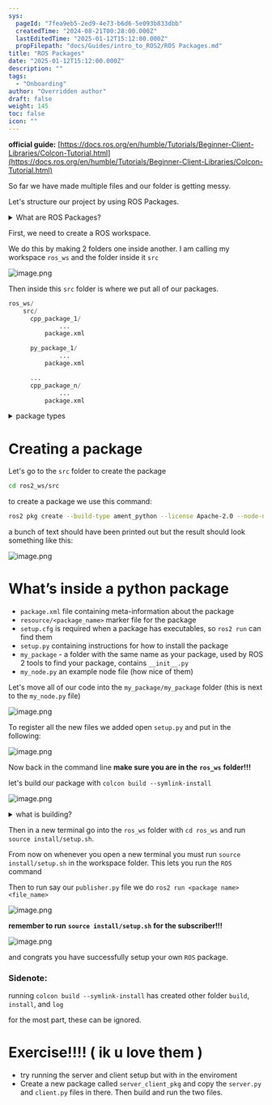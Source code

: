 ```yaml
---
sys:
  pageId: "7fea9eb5-2ed9-4e73-b6d6-5e093b833dbb"
  createdTime: "2024-08-21T00:28:00.000Z"
  lastEditedTime: "2025-01-12T15:12:00.000Z"
  propFilepath: "docs/Guides/intro_to_ROS2/ROS Packages.md"
title: "ROS Packages"
date: "2025-01-12T15:12:00.000Z"
description: ""
tags:
  - "Onboarding"
author: "Overridden author"
draft: false
weight: 145
toc: false
icon: ""
---
```


**official guide:** [https://docs.ros.org/en/humble/Tutorials/Beginner-Client-Libraries/Colcon-Tutorial.html](https://docs.ros.org/en/humble/Tutorials/Beginner-Client-Libraries/Colcon-Tutorial.html)

So far we have made multiple files and our folder is getting messy.

Let's structure our project by using ROS Packages.

<details>

<summary>What are ROS Packages?</summary>

ROS Packages are, as the name implies, packages of code that are highly sharable between ROS developers.

They consist of a folder, `package.xml` file, and source code

```python
      cpp_package_1/
		      ... imagine much code files here ..
          package.xml
```

</details>

First, we need to create a ROS workspace.

We do this by making 2 folders one inside another. I am calling my workspace `ros_ws` and the folder inside it `src`

![image.png](https://prod-files-secure.s3.us-west-2.amazonaws.com/d518164a-d88e-44d1-a4ee-3adb3bd8bce0/70706947-fd18-4537-a67b-e12946812d31/image.png?X-Amz-Algorithm=AWS4-HMAC-SHA256&X-Amz-Content-Sha256=UNSIGNED-PAYLOAD&X-Amz-Credential=ASIAZI2LB466UQIGQXUC%2F20250414%2Fus-west-2%2Fs3%2Faws4_request&X-Amz-Date=20250414T091019Z&X-Amz-Expires=3600&X-Amz-Security-Token=IQoJb3JpZ2luX2VjEIf%2F%2F%2F%2F%2F%2F%2F%2F%2F%2FwEaCXVzLXdlc3QtMiJHMEUCIGuBf1FaFNB%2BTjkh9PVITQSigU8%2Bg13K%2B%2B%2FrUaLHkt%2BcAiEAgHjjHKTweH3X7Id04725yRYwatC%2BATMdlVLVRTs925wq%2FwMIEBAAGgw2Mzc0MjMxODM4MDUiDBAcyw2MfMj9YeU6NyrcA9HH6giugxBH1Sr%2Bg0ocz7t%2FGX6wPFSf3rJH8bxaZ2MmAzeB9Mz3rvz8I%2FiE7AtvfAbQHWk%2FykJutcEJOkTs5fTSgH90OV1%2BPNCtsyzR3eVfcKuPiEvnmPoxDvWSGZdm8lGiLZDEMpxZj0VGimCQq1QMRIwwMgJe8tYQFCgwfziIWGuQSA6w2ixmOxI5FHtTYcqwM3pWBvWlE2uIgnnN9eNVk7aEmysNFFkvvYB%2BF%2FqTkSdKvKy8qI5OOAOUu0LzO1t5%2FSji1bE172QbVyVWCSmB6t61eHQ68ok8OBwamR3FAapl%2Fp2COQWDGHxSvYMoT7JofnM7TZBT3qpnVFrwWpeuiA89ZX0amrtXfHy%2FC4CiqUYK7QfMUd8O%2BgXyIhPW%2FV7ZoaYr4b8rCqhYB6DSRbrQXY3GhODaM13Y0o4yNMSaUFWMrlBERHqjaHb%2BednnqH7tisddvTijBRR%2BSzd5ViWNzP0fUk6z%2BZwU4K3XzvQvZTgzubO1nNAQB%2F0Hhw9%2Bk4erAe0sATBlHs9Do3xy6Z59ejhHcUeCXaTUbuotdofZ8N2VGO9GNA3DPyewbYSLNQBi5OpTFqToRt4tkk0FZ4mxStbo%2BqZXAIJ8v%2BRlgFEzvn1MA58rkJqs0%2F0iMNPj8r8GOqUBjEq0eOrhV49Nv8q7Z3OP2PE%2FE%2FZYe2kheZy3u9btsRVb5AVEOVkqUdsrOiHqdNQyxcrEPVeKwLymFOFq2uDvk0W8bpoXJUX28Z8sqmXEVg3a4hBY0VFPDVe9QSjmlNMyEf5reeOyM6xfL9yGWkI00XZeSFDmGHBrwc%2BzarY6cGNZochj8mfld0lvuvhpt9ksaCWtqzPDGcNOOS30kwa0OkzCwOOa&X-Amz-Signature=6b6ed3eba0ac31ec4e44db0893ba90b5e511461902637b82b8f66b9e2d79a34b&X-Amz-SignedHeaders=host&x-id=GetObject)

Then inside this `src` folder is where we put all of our packages.

```python
ros_ws/
    src/
      cpp_package_1/
		      ...
          package.xml

      py_package_1/
		      ...
          package.xml

      ...
      cpp_package_n/
		      ...
          package.xml

```

<details>

<summary>package types</summary>

packages can be either `C++` or python.

the intern file structure is different for each but for this guide we will stick to creating python packages

</details>

# Creating a package

Let's go to the `src` folder to create the package

```bash
cd ros2_ws/src
```

to create a package we use this command:

```bash
ros2 pkg create --build-type ament_python --license Apache-2.0 --node-name my_node my_package
```

a bunch of text should have been printed out but the result should look something like this:

![image.png](https://prod-files-secure.s3.us-west-2.amazonaws.com/d518164a-d88e-44d1-a4ee-3adb3bd8bce0/e6cf1e3f-8512-4a3e-b131-079f800bf3e8/image.png?X-Amz-Algorithm=AWS4-HMAC-SHA256&X-Amz-Content-Sha256=UNSIGNED-PAYLOAD&X-Amz-Credential=ASIAZI2LB466UQIGQXUC%2F20250414%2Fus-west-2%2Fs3%2Faws4_request&X-Amz-Date=20250414T091019Z&X-Amz-Expires=3600&X-Amz-Security-Token=IQoJb3JpZ2luX2VjEIf%2F%2F%2F%2F%2F%2F%2F%2F%2F%2FwEaCXVzLXdlc3QtMiJHMEUCIGuBf1FaFNB%2BTjkh9PVITQSigU8%2Bg13K%2B%2B%2FrUaLHkt%2BcAiEAgHjjHKTweH3X7Id04725yRYwatC%2BATMdlVLVRTs925wq%2FwMIEBAAGgw2Mzc0MjMxODM4MDUiDBAcyw2MfMj9YeU6NyrcA9HH6giugxBH1Sr%2Bg0ocz7t%2FGX6wPFSf3rJH8bxaZ2MmAzeB9Mz3rvz8I%2FiE7AtvfAbQHWk%2FykJutcEJOkTs5fTSgH90OV1%2BPNCtsyzR3eVfcKuPiEvnmPoxDvWSGZdm8lGiLZDEMpxZj0VGimCQq1QMRIwwMgJe8tYQFCgwfziIWGuQSA6w2ixmOxI5FHtTYcqwM3pWBvWlE2uIgnnN9eNVk7aEmysNFFkvvYB%2BF%2FqTkSdKvKy8qI5OOAOUu0LzO1t5%2FSji1bE172QbVyVWCSmB6t61eHQ68ok8OBwamR3FAapl%2Fp2COQWDGHxSvYMoT7JofnM7TZBT3qpnVFrwWpeuiA89ZX0amrtXfHy%2FC4CiqUYK7QfMUd8O%2BgXyIhPW%2FV7ZoaYr4b8rCqhYB6DSRbrQXY3GhODaM13Y0o4yNMSaUFWMrlBERHqjaHb%2BednnqH7tisddvTijBRR%2BSzd5ViWNzP0fUk6z%2BZwU4K3XzvQvZTgzubO1nNAQB%2F0Hhw9%2Bk4erAe0sATBlHs9Do3xy6Z59ejhHcUeCXaTUbuotdofZ8N2VGO9GNA3DPyewbYSLNQBi5OpTFqToRt4tkk0FZ4mxStbo%2BqZXAIJ8v%2BRlgFEzvn1MA58rkJqs0%2F0iMNPj8r8GOqUBjEq0eOrhV49Nv8q7Z3OP2PE%2FE%2FZYe2kheZy3u9btsRVb5AVEOVkqUdsrOiHqdNQyxcrEPVeKwLymFOFq2uDvk0W8bpoXJUX28Z8sqmXEVg3a4hBY0VFPDVe9QSjmlNMyEf5reeOyM6xfL9yGWkI00XZeSFDmGHBrwc%2BzarY6cGNZochj8mfld0lvuvhpt9ksaCWtqzPDGcNOOS30kwa0OkzCwOOa&X-Amz-Signature=13be8f38afb7fe24c72317c83c6324d55b4abe50d6c5a813fff30715185ff50d&X-Amz-SignedHeaders=host&x-id=GetObject)

# What’s inside a python package

- `package.xml` file containing meta-information about the package
- `resource/<package_name>` marker file for the package
- `setup.cfg` is required when a package has executables, so `ros2 run` can find them
- `setup.py` containing instructions for how to install the package
- `my_package` - a folder with the same name as your package, used by ROS 2 tools to find your package, contains `__init__.py`
- `my_node.py` an example node file (how nice of them)

Let's move all of our code into the `my_package/my_package` folder (this is next to the `my_node.py` file)

![image.png](https://prod-files-secure.s3.us-west-2.amazonaws.com/d518164a-d88e-44d1-a4ee-3adb3bd8bce0/9ce58f11-0da9-4d3e-b86d-506a9685d378/image.png?X-Amz-Algorithm=AWS4-HMAC-SHA256&X-Amz-Content-Sha256=UNSIGNED-PAYLOAD&X-Amz-Credential=ASIAZI2LB466UQIGQXUC%2F20250414%2Fus-west-2%2Fs3%2Faws4_request&X-Amz-Date=20250414T091019Z&X-Amz-Expires=3600&X-Amz-Security-Token=IQoJb3JpZ2luX2VjEIf%2F%2F%2F%2F%2F%2F%2F%2F%2F%2FwEaCXVzLXdlc3QtMiJHMEUCIGuBf1FaFNB%2BTjkh9PVITQSigU8%2Bg13K%2B%2B%2FrUaLHkt%2BcAiEAgHjjHKTweH3X7Id04725yRYwatC%2BATMdlVLVRTs925wq%2FwMIEBAAGgw2Mzc0MjMxODM4MDUiDBAcyw2MfMj9YeU6NyrcA9HH6giugxBH1Sr%2Bg0ocz7t%2FGX6wPFSf3rJH8bxaZ2MmAzeB9Mz3rvz8I%2FiE7AtvfAbQHWk%2FykJutcEJOkTs5fTSgH90OV1%2BPNCtsyzR3eVfcKuPiEvnmPoxDvWSGZdm8lGiLZDEMpxZj0VGimCQq1QMRIwwMgJe8tYQFCgwfziIWGuQSA6w2ixmOxI5FHtTYcqwM3pWBvWlE2uIgnnN9eNVk7aEmysNFFkvvYB%2BF%2FqTkSdKvKy8qI5OOAOUu0LzO1t5%2FSji1bE172QbVyVWCSmB6t61eHQ68ok8OBwamR3FAapl%2Fp2COQWDGHxSvYMoT7JofnM7TZBT3qpnVFrwWpeuiA89ZX0amrtXfHy%2FC4CiqUYK7QfMUd8O%2BgXyIhPW%2FV7ZoaYr4b8rCqhYB6DSRbrQXY3GhODaM13Y0o4yNMSaUFWMrlBERHqjaHb%2BednnqH7tisddvTijBRR%2BSzd5ViWNzP0fUk6z%2BZwU4K3XzvQvZTgzubO1nNAQB%2F0Hhw9%2Bk4erAe0sATBlHs9Do3xy6Z59ejhHcUeCXaTUbuotdofZ8N2VGO9GNA3DPyewbYSLNQBi5OpTFqToRt4tkk0FZ4mxStbo%2BqZXAIJ8v%2BRlgFEzvn1MA58rkJqs0%2F0iMNPj8r8GOqUBjEq0eOrhV49Nv8q7Z3OP2PE%2FE%2FZYe2kheZy3u9btsRVb5AVEOVkqUdsrOiHqdNQyxcrEPVeKwLymFOFq2uDvk0W8bpoXJUX28Z8sqmXEVg3a4hBY0VFPDVe9QSjmlNMyEf5reeOyM6xfL9yGWkI00XZeSFDmGHBrwc%2BzarY6cGNZochj8mfld0lvuvhpt9ksaCWtqzPDGcNOOS30kwa0OkzCwOOa&X-Amz-Signature=cc88e64eec75edce77f7ff2f8835178e3d97e6364afe8fbe0061698d928e6b3d&X-Amz-SignedHeaders=host&x-id=GetObject)

To register all the new files we added open `setup.py` and put in the following:

![image.png](https://prod-files-secure.s3.us-west-2.amazonaws.com/d518164a-d88e-44d1-a4ee-3adb3bd8bce0/1cd7c262-4cae-4496-9d75-c178537d24a2/image.png?X-Amz-Algorithm=AWS4-HMAC-SHA256&X-Amz-Content-Sha256=UNSIGNED-PAYLOAD&X-Amz-Credential=ASIAZI2LB466UQIGQXUC%2F20250414%2Fus-west-2%2Fs3%2Faws4_request&X-Amz-Date=20250414T091019Z&X-Amz-Expires=3600&X-Amz-Security-Token=IQoJb3JpZ2luX2VjEIf%2F%2F%2F%2F%2F%2F%2F%2F%2F%2FwEaCXVzLXdlc3QtMiJHMEUCIGuBf1FaFNB%2BTjkh9PVITQSigU8%2Bg13K%2B%2B%2FrUaLHkt%2BcAiEAgHjjHKTweH3X7Id04725yRYwatC%2BATMdlVLVRTs925wq%2FwMIEBAAGgw2Mzc0MjMxODM4MDUiDBAcyw2MfMj9YeU6NyrcA9HH6giugxBH1Sr%2Bg0ocz7t%2FGX6wPFSf3rJH8bxaZ2MmAzeB9Mz3rvz8I%2FiE7AtvfAbQHWk%2FykJutcEJOkTs5fTSgH90OV1%2BPNCtsyzR3eVfcKuPiEvnmPoxDvWSGZdm8lGiLZDEMpxZj0VGimCQq1QMRIwwMgJe8tYQFCgwfziIWGuQSA6w2ixmOxI5FHtTYcqwM3pWBvWlE2uIgnnN9eNVk7aEmysNFFkvvYB%2BF%2FqTkSdKvKy8qI5OOAOUu0LzO1t5%2FSji1bE172QbVyVWCSmB6t61eHQ68ok8OBwamR3FAapl%2Fp2COQWDGHxSvYMoT7JofnM7TZBT3qpnVFrwWpeuiA89ZX0amrtXfHy%2FC4CiqUYK7QfMUd8O%2BgXyIhPW%2FV7ZoaYr4b8rCqhYB6DSRbrQXY3GhODaM13Y0o4yNMSaUFWMrlBERHqjaHb%2BednnqH7tisddvTijBRR%2BSzd5ViWNzP0fUk6z%2BZwU4K3XzvQvZTgzubO1nNAQB%2F0Hhw9%2Bk4erAe0sATBlHs9Do3xy6Z59ejhHcUeCXaTUbuotdofZ8N2VGO9GNA3DPyewbYSLNQBi5OpTFqToRt4tkk0FZ4mxStbo%2BqZXAIJ8v%2BRlgFEzvn1MA58rkJqs0%2F0iMNPj8r8GOqUBjEq0eOrhV49Nv8q7Z3OP2PE%2FE%2FZYe2kheZy3u9btsRVb5AVEOVkqUdsrOiHqdNQyxcrEPVeKwLymFOFq2uDvk0W8bpoXJUX28Z8sqmXEVg3a4hBY0VFPDVe9QSjmlNMyEf5reeOyM6xfL9yGWkI00XZeSFDmGHBrwc%2BzarY6cGNZochj8mfld0lvuvhpt9ksaCWtqzPDGcNOOS30kwa0OkzCwOOa&X-Amz-Signature=49c2dafbab48b8e0508c8b1b024e11235d2d6fe962ae6fe4487c101fdd517262&X-Amz-SignedHeaders=host&x-id=GetObject)

Now back in the command line **make sure you are in the** **`ros_ws`** **folder!!!**

let's build our package with `colcon build --symlink-install`

![image.png](https://prod-files-secure.s3.us-west-2.amazonaws.com/d518164a-d88e-44d1-a4ee-3adb3bd8bce0/2f2a0d27-b173-48fd-b189-5f5c0ce65619/image.png?X-Amz-Algorithm=AWS4-HMAC-SHA256&X-Amz-Content-Sha256=UNSIGNED-PAYLOAD&X-Amz-Credential=ASIAZI2LB466UQIGQXUC%2F20250414%2Fus-west-2%2Fs3%2Faws4_request&X-Amz-Date=20250414T091019Z&X-Amz-Expires=3600&X-Amz-Security-Token=IQoJb3JpZ2luX2VjEIf%2F%2F%2F%2F%2F%2F%2F%2F%2F%2FwEaCXVzLXdlc3QtMiJHMEUCIGuBf1FaFNB%2BTjkh9PVITQSigU8%2Bg13K%2B%2B%2FrUaLHkt%2BcAiEAgHjjHKTweH3X7Id04725yRYwatC%2BATMdlVLVRTs925wq%2FwMIEBAAGgw2Mzc0MjMxODM4MDUiDBAcyw2MfMj9YeU6NyrcA9HH6giugxBH1Sr%2Bg0ocz7t%2FGX6wPFSf3rJH8bxaZ2MmAzeB9Mz3rvz8I%2FiE7AtvfAbQHWk%2FykJutcEJOkTs5fTSgH90OV1%2BPNCtsyzR3eVfcKuPiEvnmPoxDvWSGZdm8lGiLZDEMpxZj0VGimCQq1QMRIwwMgJe8tYQFCgwfziIWGuQSA6w2ixmOxI5FHtTYcqwM3pWBvWlE2uIgnnN9eNVk7aEmysNFFkvvYB%2BF%2FqTkSdKvKy8qI5OOAOUu0LzO1t5%2FSji1bE172QbVyVWCSmB6t61eHQ68ok8OBwamR3FAapl%2Fp2COQWDGHxSvYMoT7JofnM7TZBT3qpnVFrwWpeuiA89ZX0amrtXfHy%2FC4CiqUYK7QfMUd8O%2BgXyIhPW%2FV7ZoaYr4b8rCqhYB6DSRbrQXY3GhODaM13Y0o4yNMSaUFWMrlBERHqjaHb%2BednnqH7tisddvTijBRR%2BSzd5ViWNzP0fUk6z%2BZwU4K3XzvQvZTgzubO1nNAQB%2F0Hhw9%2Bk4erAe0sATBlHs9Do3xy6Z59ejhHcUeCXaTUbuotdofZ8N2VGO9GNA3DPyewbYSLNQBi5OpTFqToRt4tkk0FZ4mxStbo%2BqZXAIJ8v%2BRlgFEzvn1MA58rkJqs0%2F0iMNPj8r8GOqUBjEq0eOrhV49Nv8q7Z3OP2PE%2FE%2FZYe2kheZy3u9btsRVb5AVEOVkqUdsrOiHqdNQyxcrEPVeKwLymFOFq2uDvk0W8bpoXJUX28Z8sqmXEVg3a4hBY0VFPDVe9QSjmlNMyEf5reeOyM6xfL9yGWkI00XZeSFDmGHBrwc%2BzarY6cGNZochj8mfld0lvuvhpt9ksaCWtqzPDGcNOOS30kwa0OkzCwOOa&X-Amz-Signature=e80222a2b88c3527f7b53796c16c8e9a570348750a8f6da49e9931d46ce61655&X-Amz-SignedHeaders=host&x-id=GetObject)

<details>

<summary>what is building?</summary>

if you are a CS major at Rose-Hulman you will learn the answer to this in CSSE132

but TLDR; is it combines all the code files into one program that can be run easily 

</details>

Then in a new terminal go into the `ros_ws` folder with `cd ros_ws` and run `source install/setup.sh`. 

From now on whenever you open a new terminal you must run `source install/setup.sh` in the workspace folder. This lets you run the `ROS` command

Then to run say our `publisher.py` file we do `ros2 run <package name> <file_name>`

![image.png](https://prod-files-secure.s3.us-west-2.amazonaws.com/d518164a-d88e-44d1-a4ee-3adb3bd8bce0/4f4b1219-3a44-4632-aa0a-ce3471699f59/image.png?X-Amz-Algorithm=AWS4-HMAC-SHA256&X-Amz-Content-Sha256=UNSIGNED-PAYLOAD&X-Amz-Credential=ASIAZI2LB466UQIGQXUC%2F20250414%2Fus-west-2%2Fs3%2Faws4_request&X-Amz-Date=20250414T091019Z&X-Amz-Expires=3600&X-Amz-Security-Token=IQoJb3JpZ2luX2VjEIf%2F%2F%2F%2F%2F%2F%2F%2F%2F%2FwEaCXVzLXdlc3QtMiJHMEUCIGuBf1FaFNB%2BTjkh9PVITQSigU8%2Bg13K%2B%2B%2FrUaLHkt%2BcAiEAgHjjHKTweH3X7Id04725yRYwatC%2BATMdlVLVRTs925wq%2FwMIEBAAGgw2Mzc0MjMxODM4MDUiDBAcyw2MfMj9YeU6NyrcA9HH6giugxBH1Sr%2Bg0ocz7t%2FGX6wPFSf3rJH8bxaZ2MmAzeB9Mz3rvz8I%2FiE7AtvfAbQHWk%2FykJutcEJOkTs5fTSgH90OV1%2BPNCtsyzR3eVfcKuPiEvnmPoxDvWSGZdm8lGiLZDEMpxZj0VGimCQq1QMRIwwMgJe8tYQFCgwfziIWGuQSA6w2ixmOxI5FHtTYcqwM3pWBvWlE2uIgnnN9eNVk7aEmysNFFkvvYB%2BF%2FqTkSdKvKy8qI5OOAOUu0LzO1t5%2FSji1bE172QbVyVWCSmB6t61eHQ68ok8OBwamR3FAapl%2Fp2COQWDGHxSvYMoT7JofnM7TZBT3qpnVFrwWpeuiA89ZX0amrtXfHy%2FC4CiqUYK7QfMUd8O%2BgXyIhPW%2FV7ZoaYr4b8rCqhYB6DSRbrQXY3GhODaM13Y0o4yNMSaUFWMrlBERHqjaHb%2BednnqH7tisddvTijBRR%2BSzd5ViWNzP0fUk6z%2BZwU4K3XzvQvZTgzubO1nNAQB%2F0Hhw9%2Bk4erAe0sATBlHs9Do3xy6Z59ejhHcUeCXaTUbuotdofZ8N2VGO9GNA3DPyewbYSLNQBi5OpTFqToRt4tkk0FZ4mxStbo%2BqZXAIJ8v%2BRlgFEzvn1MA58rkJqs0%2F0iMNPj8r8GOqUBjEq0eOrhV49Nv8q7Z3OP2PE%2FE%2FZYe2kheZy3u9btsRVb5AVEOVkqUdsrOiHqdNQyxcrEPVeKwLymFOFq2uDvk0W8bpoXJUX28Z8sqmXEVg3a4hBY0VFPDVe9QSjmlNMyEf5reeOyM6xfL9yGWkI00XZeSFDmGHBrwc%2BzarY6cGNZochj8mfld0lvuvhpt9ksaCWtqzPDGcNOOS30kwa0OkzCwOOa&X-Amz-Signature=cd3ade9326e1f798f78bc67f99f9c3e9c7390d21026b2b96d82fd817f6b3cff8&X-Amz-SignedHeaders=host&x-id=GetObject)

**remember to run** **`source install/setup.sh`** **for the subscriber!!!**

![image.png](https://prod-files-secure.s3.us-west-2.amazonaws.com/d518164a-d88e-44d1-a4ee-3adb3bd8bce0/02121119-dad4-49ec-8356-c956108b4243/image.png?X-Amz-Algorithm=AWS4-HMAC-SHA256&X-Amz-Content-Sha256=UNSIGNED-PAYLOAD&X-Amz-Credential=ASIAZI2LB466UQIGQXUC%2F20250414%2Fus-west-2%2Fs3%2Faws4_request&X-Amz-Date=20250414T091019Z&X-Amz-Expires=3600&X-Amz-Security-Token=IQoJb3JpZ2luX2VjEIf%2F%2F%2F%2F%2F%2F%2F%2F%2F%2FwEaCXVzLXdlc3QtMiJHMEUCIGuBf1FaFNB%2BTjkh9PVITQSigU8%2Bg13K%2B%2B%2FrUaLHkt%2BcAiEAgHjjHKTweH3X7Id04725yRYwatC%2BATMdlVLVRTs925wq%2FwMIEBAAGgw2Mzc0MjMxODM4MDUiDBAcyw2MfMj9YeU6NyrcA9HH6giugxBH1Sr%2Bg0ocz7t%2FGX6wPFSf3rJH8bxaZ2MmAzeB9Mz3rvz8I%2FiE7AtvfAbQHWk%2FykJutcEJOkTs5fTSgH90OV1%2BPNCtsyzR3eVfcKuPiEvnmPoxDvWSGZdm8lGiLZDEMpxZj0VGimCQq1QMRIwwMgJe8tYQFCgwfziIWGuQSA6w2ixmOxI5FHtTYcqwM3pWBvWlE2uIgnnN9eNVk7aEmysNFFkvvYB%2BF%2FqTkSdKvKy8qI5OOAOUu0LzO1t5%2FSji1bE172QbVyVWCSmB6t61eHQ68ok8OBwamR3FAapl%2Fp2COQWDGHxSvYMoT7JofnM7TZBT3qpnVFrwWpeuiA89ZX0amrtXfHy%2FC4CiqUYK7QfMUd8O%2BgXyIhPW%2FV7ZoaYr4b8rCqhYB6DSRbrQXY3GhODaM13Y0o4yNMSaUFWMrlBERHqjaHb%2BednnqH7tisddvTijBRR%2BSzd5ViWNzP0fUk6z%2BZwU4K3XzvQvZTgzubO1nNAQB%2F0Hhw9%2Bk4erAe0sATBlHs9Do3xy6Z59ejhHcUeCXaTUbuotdofZ8N2VGO9GNA3DPyewbYSLNQBi5OpTFqToRt4tkk0FZ4mxStbo%2BqZXAIJ8v%2BRlgFEzvn1MA58rkJqs0%2F0iMNPj8r8GOqUBjEq0eOrhV49Nv8q7Z3OP2PE%2FE%2FZYe2kheZy3u9btsRVb5AVEOVkqUdsrOiHqdNQyxcrEPVeKwLymFOFq2uDvk0W8bpoXJUX28Z8sqmXEVg3a4hBY0VFPDVe9QSjmlNMyEf5reeOyM6xfL9yGWkI00XZeSFDmGHBrwc%2BzarY6cGNZochj8mfld0lvuvhpt9ksaCWtqzPDGcNOOS30kwa0OkzCwOOa&X-Amz-Signature=0b9596b37efeab3ceee92eeac89fdffa61d9b429a53fd597811e99b0a2ec98d6&X-Amz-SignedHeaders=host&x-id=GetObject)

and congrats you have successfully setup your own `ROS` package.

### Sidenote:

running `colcon build --symlink-install` has created other folder `build`, `install`, and `log`

for the most part, these can be ignored.

# Exercise!!!! ( ik u love them )

- try running the server and client setup but with in the enviroment
- Create a new package called `server_client_pkg` and copy the `server.py` and `client.py` files in there. Then build and run the two files.
